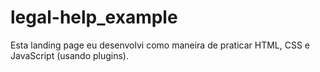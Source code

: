 # legal-help_example

Esta landing page eu desenvolvi como maneira de praticar HTML, CSS e JavaScript (usando plugins).
